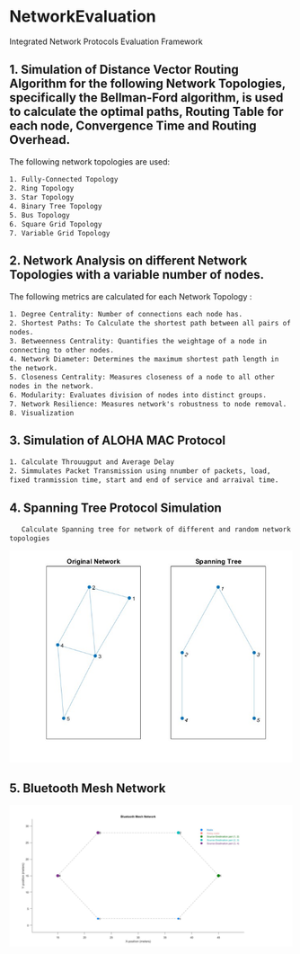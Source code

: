# NetworkEvaluation
 Integrated Network Protocols Evaluation Framework


## 1. Simulation of Distance Vector Routing Algorithm for the following Network Topologies, specifically the Bellman-Ford algorithm, is used to calculate the optimal paths, Routing Table for each node, Convergence Time and Routing Overhead. 

The following network topologies are used: 

    1. Fully-Connected Topology
    2. Ring Topology
    3. Star Topology 
    4. Binary Tree Topology
    5. Bus Topology 
    6. Square Grid Topology 
    7. Variable Grid Topology 

## 2. Network Analysis on different Network Topologies with a variable number of nodes. 

The following metrics are calculated for each Network Topology : 

    1. Degree Centrality: Number of connections each node has.
    2. Shortest Paths: To Calculate the shortest path between all pairs of nodes.
    3. Betweenness Centrality: Quantifies the weightage of a node in connecting to other nodes.
    4. Network Diameter: Determines the maximum shortest path length in the network.
    5. Closeness Centrality: Measures closeness of a node to all other nodes in the network.
    6. Modularity: Evaluates division of nodes into distinct groups.
    7. Network Resilience: Measures network's robustness to node removal.
    8. Visualization
    
    
## 3. Simulation of ALOHA MAC Protocol 
    1. Calculate Throuugput and Average Delay 
    2. Simmulates Packet Transmission using nnumber of packets, load, fixed tranmission time, start and end of service and arraival time. 

## 4. Spanning Tree Protocol Simulation 
             
       Calculate Spanning tree for network of different and random network topologies 
    
    
![my-img](https://github.com/ayushkale1909/NetworkEvaluation/blob/main/Spanning%20Tree%20Protocol/stp.jpg)


## 5. Bluetooth Mesh Network
   
![my-img2](https://github.com/ayushkale1909/NetworkEvaluation/blob/main/Bluetooth%20Mesh%20Network/ble_ring.jpg)

